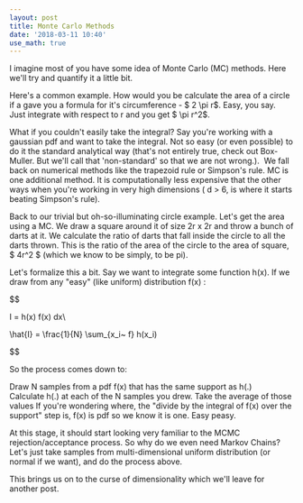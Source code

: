 ```yaml
---
layout: post
title: Monte Carlo Methods
date: '2018-03-11 10:40'
use_math: true
---
```


I imagine most of you have some idea of Monte Carlo (MC) methods. Here we'll try and quantify it a little bit.

Here's a common example. How would you be calculate the area of a circle if a gave you a formula for it's circumference - $ 2 \pi r$. Easy, you say. Just integrate with respect to r and you get $ \pi r^2$.

What if you couldn't easily take the integral? Say you're working with a gaussian pdf and want to take the integral. Not so easy (or even possible) to do it the standard analytical way (that's not entirely true, check out Box-Muller. But we'll call that 'non-standard' so that we are not wrong.).  We fall back on numerical methods like the trapezoid rule or Simpson's rule. MC is one additional method. It is computationally less expensive that the other ways when you're working in very high dimensions ( d > 6, is where it starts beating Simpson's rule).

Back to our trivial but oh-so-illuminating circle example. Let's get the area using a MC. We draw a square around it of size 2r x 2r and throw a bunch of darts at it. We calculate the ratio of darts that fall inside the circle to all the darts thrown. This is the ratio of the area of the circle to the area of square, $ 4r^2 $ (which we know to be simply, to be pi).

Let's formalize this a bit. Say we want to integrate some function h(x). If we draw from any "easy" (like uniform) distribution f(x) :

$$

I = h(x) f(x) dx\\

\hat{I} = \frac{1}{N} \sum_{x_i~ f} h(x_i)

$$

So the process comes down to:

Draw N samples from a pdf f(x) that has the same support as h(.)
Calculate h(.) at each of the N samples you drew.
Take the average of those values
If you're wondering where, the "divide by the integral of f(x) over the support" step is, f(x) is pdf so we know it is one. Easy peasy.

At this stage, it should start looking very familiar to the MCMC rejection/acceptance process. So why do we even need Markov Chains? Let's just take samples from multi-dimensional uniform distribution (or normal if we want), and do the process above.

This brings us on to the curse of dimensionality which we'll leave for another post.
